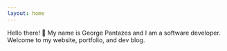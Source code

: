 ```yaml
---
layout: home
---
```


Hello there! 👋
My name is George Pantazes and I am a software developer.
Welcome to my website, portfolio, and dev blog.
